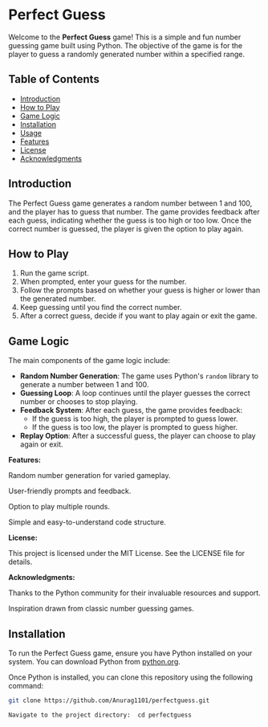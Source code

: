 # Perfect Guess

Welcome to the **Perfect Guess** game! This is a simple and fun number guessing game built using Python. The objective of the game is for the player to guess a randomly generated number within a specified range.

## Table of Contents

- [Introduction](#introduction)
- [How to Play](#how-to-play)
- [Game Logic](#game-logic)
- [Installation](#installation)
- [Usage](#usage)
- [Features](#features)
- [License](#license)
- [Acknowledgments](#acknowledgments)

## Introduction

The Perfect Guess game generates a random number between 1 and 100, and the player has to guess that number. The game provides feedback after each guess, indicating whether the guess is too high or too low. Once the correct number is guessed, the player is given the option to play again.

## How to Play

1. Run the game script.
2. When prompted, enter your guess for the number.
3. Follow the prompts based on whether your guess is higher or lower than the generated number.
4. Keep guessing until you find the correct number.
5. After a correct guess, decide if you want to play again or exit the game.

## Game Logic

The main components of the game logic include:

- **Random Number Generation**: The game uses Python's `random` library to generate a number between 1 and 100.
- **Guessing Loop**: A loop continues until the player guesses the correct number or chooses to stop playing.
- **Feedback System**: After each guess, the game provides feedback:
  - If the guess is too high, the player is prompted to guess lower.
  - If the guess is too low, the player is prompted to guess higher.
- **Replay Option**: After a successful guess, the player can choose to play again or exit.

**Features:**

Random number generation for varied gameplay.

User-friendly prompts and feedback.

Option to play multiple rounds.

Simple and easy-to-understand code structure.

**License:** 

This project is licensed under the MIT License. See the LICENSE file for details.

**Acknowledgments:** 

Thanks to the Python community for their invaluable resources and support.

Inspiration drawn from classic number guessing games.

## Installation

To run the Perfect Guess game, ensure you have Python installed on your system. You can download Python from [python.org](https://www.python.org/downloads/).

Once Python is installed, you can clone this repository using the following command:

```bash
git clone https://github.com/Anurag1101/perfectguess.git

Navigate to the project directory:  cd perfectguess

